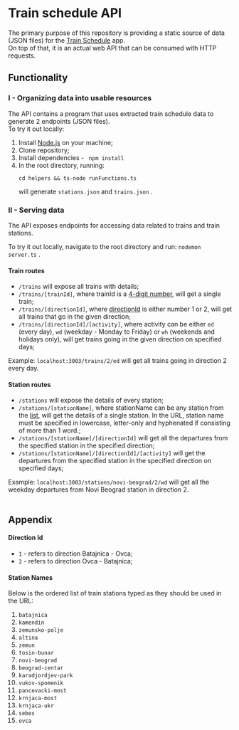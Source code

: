 # Train schedule API

The primary purpose of this repository is providing a static source of data (JSON files) for the <a href="https://github.com/Marija-Kov/train-schedule">Train Schedule</a> app. <br>
On top of that, it is an actual web API that can be consumed with HTTP requests.

## Functionality

### I - Organizing data into usable resources

The API contains a program that uses extracted train schedule data to generate 2 endpoints (JSON files).
<br>
To try it out locally:
<br>
1. Install <a href="https://nodejs.org/en">Node.js</a> on your machine;
2. Clone repository;
3. Install dependencies - ``` npm install```
4. In the root directory, running:
   ```
   cd helpers && ts-node runFunctions.ts
   ```
   will generate ```stations.json``` and ```trains.json``` .

### II - Serving data

The API exposes endpoints for accessing data related to trains and train stations.

To try it out locally, navigate to the root directory and run: ```nodemon server.ts``` .

#### Train routes

- ```/trains```  will expose all trains with details;
- ```/trains/[trainId]```, where trainId is a <a href="https://github.com/Marija-Kov/train-schedule-23-api/blob/build-api/helpers/extractedData.ts">4-digit number</a>, will get a single train;
- ```/trains/[directionId]```, where [directionId](#directionId) is either number 1 or 2, will get all trains that go in the given direction;
- ```/trains/[directionId]/[activity]```, where activity can be either ```ed``` (every day), ```wd``` (weekday - Monday to Friday) or ```wh``` (weekends and holidays only), will get trains going in the given direction on specified days;

Example: ```localhost:3003/trains/2/ed``` will get all trains going in direction 2 every day.

#### Station routes

- ```/stations``` will expose the details of every station;
- ```/stations/[stationName]```, where stationName can be any station from the [list](#listOfStations), will get the details of a single station. In the URL, station name must be specified in lowercase, letter-only and hyphenated if consisting of more than 1 word.;
- ```/stations/[stationName]/[directionId]``` will get all the departures from the specified station in the specified direction;
- ```/stations/[stationName]/[directionId]/[activity]``` will get the departures from the specified station in the specified direction on specified days;

Example: ```localhost:3003/stations/novi-beograd/2/wd``` will get all the weekday departures from Novi Beograd station in direction 2.
<br><br>
## Appendix

#### Direction Id <a name = "directionId"></a>
 - ```1``` - refers to direction Batajnica - Ovca;
 - ```2``` - refers to direction Ovca - Batajnica;
#### Station Names <a name = "listOfStations"></a>

Below is the ordered list of train stations typed as they should be used in the URL: <br>
1. ```batajnica``` 
2. ```kamendin```
3. ```zemunsko-polje```
4. ```altina```
5. ```zemun```
6. ```tosin-bunar```
7. ```novi-beograd```
8. ```beograd-centar```
9. ```karadjordjev-park```
10. ```vukov-spomenik```
11. ```pancevacki-most```
12. ```krnjaca-most```
13. ```krnjaca-ukr```
14. ```sebes```
15. ```ovca```




